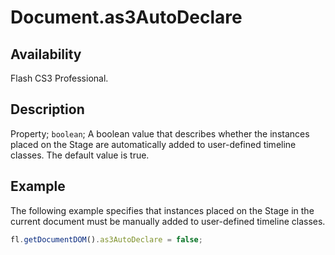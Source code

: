 # Document.as3AutoDeclare

## Availability

Flash CS3 Professional.

## Description

Property; `boolean`; A boolean value that describes whether the instances placed on the Stage are automatically added to user-defined timeline classes. The default value is true.

## Example

The following example specifies that instances placed on the Stage in the current document must be manually added to user-defined timeline classes.

```javascript
fl.getDocumentDOM().as3AutoDeclare = false;
```
